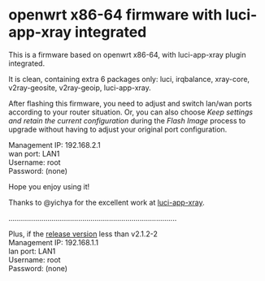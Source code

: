 # openwrt x86-64 firmware with luci-app-xray integrated  

This is a firmware based on openwrt x86-64, with luci-app-xray plugin integrated.  
  
It is clean, containing extra 6 packages only: luci, irqbalance, xray-core, v2ray-geosite, v2ray-geoip, luci-app-xray.  
  
After flashing this firmware, you need to adjust and switch lan/wan ports according to your router situation. Or, you can also choose *Keep settings and retain the current configuration* during the *Flash Image* process to upgrade without having to adjust your original port configuration.

Management IP: 192.168.2.1  
wan port: LAN1  
Username: root  
Password: (none)  

Hope you enjoy using it!  

Thanks to @yichya for the excellent work at [luci-app-xray](https://github.com/yichya/luci-app-xray).  

   
  
  
.................................................................................. 
  
Plus, if the [release version](https://github.com/yukeiyang/openwrt/releases) less than v2.1.2-2    
Management IP: 192.168.1.1  
lan port: LAN1  
Username: root  
Password: (none)  
  


